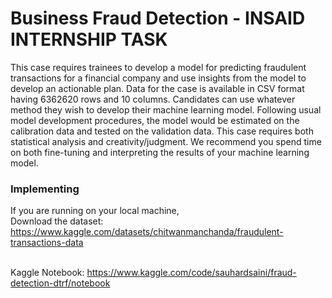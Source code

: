 # Business Fraud Detection - INSAID INTERNSHIP TASK
This case requires trainees to develop a model for predicting fraudulent transactions for a financial company and use insights from the model to develop an actionable plan. Data for the case is available in CSV format having 6362620 rows and 10 columns. Candidates can use whatever method they wish to develop their machine learning model. Following usual model development procedures, the model would be estimated on the calibration data and tested on the validation data. This case requires both statistical analysis and creativity/judgment. We recommend you spend time on both fine-tuning and interpreting the results of your machine learning model.

### Implementing
If you are running on your local machine, 
<br>Download the dataset: https://www.kaggle.com/datasets/chitwanmanchanda/fraudulent-transactions-data

<br>Kaggle Notebook: https://www.kaggle.com/code/sauhardsaini/fraud-detection-dtrf/notebook
